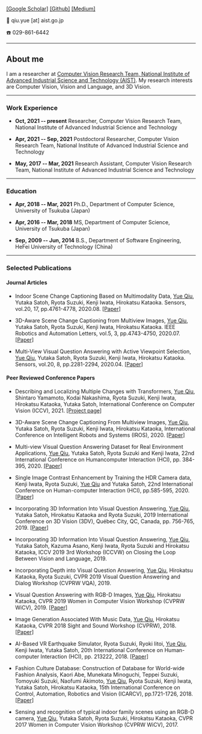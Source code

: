 [[Google Scholar]](https://scholar.google.com/citations?user=JmO9Tn0AAAAJ&hl=zh-CN&oi=sra) [[Github]](https://github.com/qiuyue1993/) [[Medium]](https://qiuyue-62846.medium.com/)

📧 qiu.yue [at] aist.go.jp

☎️ 029-861-6442 


---
## About me


I am a researcher at [Computer Vision Research Team, National Institute of Advanced Industrial Science and Technology (AIST)](https://www.airc.aist.go.jp/cvrt/). My research interests are Computer Vision, Vision and Language, and 3D Vision. 

---
### Work Experience
- **Oct, 2021 -- present** Researcher, Computer Vision Research Team, National Institute of Advanced Industrial Science and Technology

- **Apr, 2021 -- Sep, 2021** Postdoctoral Researcher, Computer Vision Research Team, National Institute of Advanced Industrial Science and Technology

- **May, 2017 -- Mar, 2021** Research Assistant, Computer Vision Research Team, National Institute of Advanced Industrial Science and Technology

---
### Education
- **Apr, 2018 -- Mar, 2021** Ph.D., Department of Computer Science, University of Tsukuba (Japan)

- **Apr, 2016 -- Mar, 2018** MS, Department of Computer Science, University of Tsukuba (Japan)

- **Sep, 2009 -- Jun, 2014** B.S., Department of Software Engineering, HeFei University of Technology (China)            


---
### Selected Publications

#### Journal Articles

- Indoor Scene Change Captioning Based on Multimodality Data, <u>Yue Qiu</u>, Yutaka Satoh, Ryota Suzuki, Kenji Iwata, Hirokatsu Kataoka. Sensors, vol.20, 17, pp.4761-4778, 2020.08. [[Paper]](https://www.mdpi.com/1424-8220/20/17/4761)

- 3D-Aware Scene Change Captioning from Multiview Images, <u>Yue Qiu</u>, Yutaka Satoh, Ryota Suzuki, Kenji Iwata, Hirokatsu Kataoka. IEEE Robotics and Automation Letters, vol.5, 3, pp.4743-4750, 2020.07. [[Paper]](https://ieeexplore.ieee.org/abstract/document/9120195)

- Multi-View Visual Question Answering with Active Viewpoint Selection, <u>Yue Qiu</u>, Yutaka Satoh, Ryota Suzuki, Kenji Iwata, Hirokatsu Kataoka. Sensors, vol.20, 8, pp.2281-2294, 2020.04. [[Paper]](https://www.mdpi.com/1424-8220/20/8/2281)



#### Peer Reviewed Conference Papers

- Describing and Localizing Multiple Changes with Transformers, <u>Yue Qiu</u>, Shintaro Yamamoto, Kodai Nakashima, Ryota Suzuki, Kenji Iwata, Hirokatsu Kataoka, Yutaka Satoh, International Conference on Computer Vision (ICCV), 2021. [[Project page]](https://cvpaperchallenge.github.io/Describing-and-Localizing-Multiple-Change-with-Transformers/)

- 3D-Aware Scene Change Captioning From Multiview Images, <u>Yue Qiu</u>, Yutaka Satoh, Ryota Suzuki, Kenji Iwata, Hirokatsu Kataoka, International Conference on Intelligent Robots and Systems (IROS), 2020. [[Paper]](https://ieeexplore.ieee.org/abstract/document/9120195)

- Multi-view Visual Question Answering Dataset for Real Environment Applications, <u>Yue Qiu</u>, Yutaka Satoh, Ryota Suzuki and Kenji Iwata, 22nd International Conference on Humancomputer Interaction (HCI), pp. 384-395, 2020. [[Paper]](https://link.springer.com/chapter/10.1007/978-3-030-50334-5_26)

- Single Image Contrast Enhancement by Training the HDR Camera data, Kenji Iwata, Ryota Suzuki, <u>Yue Qiu</u> and Yutaka Satoh, 22nd International Conference on Human-computer Interaction (HCI), pp.585-595, 2020. [[Paper]](https://link.springer.com/chapter/10.1007/978-3-030-49059-1_43)

- Incorporating 3D Information Into Visual Question Answering, <u>Yue Qiu</u>, Yutaka Satoh, Hirokatsu Kataoka and Ryota Suzuki, 2019 International Conference on 3D Vision (3DV), Québec City, QC, Canada, pp. 756-765, 2019. [[Paper]](https://ieeexplore.ieee.org/stamp/stamp.jsp?arnumber=8885753)

-	Incorporating 3D Information Into Visual Question Answering, <u>Yue Qiu</u>, Yutaka Satoh, Kazuma Asano, Kenji Iwata, Ryota Suzuki and Hirokatsu Kataoka, ICCV 2019 3rd Workshop (ICCVW) on Closing the Loop Between Vision and Language, 2019. 

-	Incorporating Depth into Visual Question Answering, <u>Yue Qiu</u>, Hirokatsu Kataoka, Ryota Suzuki,  CVPR 2019 Visual Question Answering and Dialog Workshop (CVPRW VQA), 2019. 

-	Visual Question Answering with RGB-D Images, <u>Yue Qiu</u>, Hirokatsu Kataoka,  CVPR 2019 Women in Computer Vision Workshop (CVPRW WiCV), 2019. [[Paper]](https://www.academia.edu/41003120/Visual_Question_Answering_with_RGB_D_Images)

-	Image Generation Associated With Music Data, <u>Yue Qiu</u>, Hirokatsu Kataoka, CVPR 2018 Sight and Sound Workshop (CVPRW), 2018. [[Paper]](https://openaccess.thecvf.com/content_cvpr_2018_workshops/papers/w49/Qiu_Image_Generation_Associated_CVPR_2018_paper.pdf)

- AI-Based VR Earthquake Simulator, Ryota Suzuki, Ryoki Iitoi, <u>Yue Qiu</u>, Kenji Iwata, Yutaka Satoh, 20th International Conference on Human-computer Interaction (HCI), pp. 213222, 2018. [[Paper]](https://www.springerprofessional.de/en/ai-based-vr-earthquake-simulator/15929132)

- Fashion Culture Database: Construction of Database for World-wide Fashion Analysis, Kaori Abe, Munekata Minoguchi, Teppei Suzuki, Tomoyuki Suzuki, Naofumi Akimoto, <u>Yue Qiu</u>, Ryota Suzuki, Kenji Iwata, Yutaka Satoh, Hirokatsu Kataoka, 15th International Conference on Control, Automation, Robotics and Vision (ICARCV), pp.1721-1726, 2018. [[Paper]](https://ieeexplore.ieee.org/document/8581148?denied=)

-	Sensing and recognition of typical indoor family scenes using an RGB-D camera, <u>Yue Qiu</u>, Yutaka Satoh, Ryota Suzuki, Hirokatsu Kataoka, CVPR 2017 Women in Computer Vision Workshop (CVPRW WiCV), 2017.


